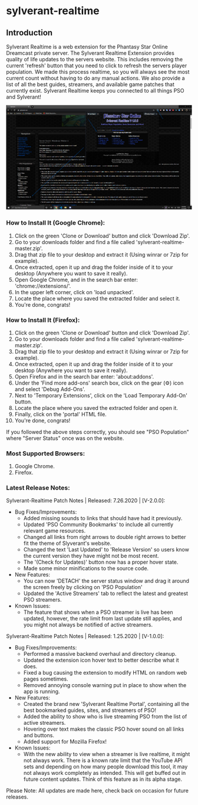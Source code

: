 # sylverant-realtime

## Introduction
Sylverant Realtime is a web extension for the Phantasy Star Online Dreamcast private server.
The Sylverant Realtime Extension provides quality of life updates to the servers website.
This includes removing the current 'refresh' button that you need to click to refresh the
servers player population. We made this process realtime, so you will always see
the most current count without having to do any manual actions. We also
provide a list of all the best guides, streamers, and available game 
patches that currently exist. Sylverant Realtime keeps you connected
to all things PSO and Sylverant!

![preview](./assets/images/preview.png)

### How to Install It (Google Chrome):
1. Click on the green 'Clone or Download' button and click 'Download Zip'.
2. Go to your downloads folder and find a file called 'sylverant-realtime-master.zip'.
3. Drag that zip file to your desktop and extract it (Using winrar or 7zip for example).
4. Once extracted, open it up and drag the folder inside of it to your desktop (Anywhere you want to save it really).
5. Open Google Chrome, and in the search bar enter: 'chrome://extensions/'.
6. In the upper left corner, click on 'load unpacked'.
7. Locate the place where you saved the extracted folder and select it.
8. You're done, congrats!

### How to Install It (Firefox):
1. Click on the green 'Clone or Download' button and click 'Download Zip'.
2. Go to your downloads folder and find a file called 'sylverant-realtime-master.zip'.
3. Drag that zip file to your desktop and extract it (Using winrar or 7zip for example).
4. Once extracted, open it up and drag the folder inside of it to your desktop (Anywhere you want to save it really).
5. Open Firefox and in the search bar enter: 'about:addons'.
6. Under the 'Find more add-ons' search box, click on the gear (⚙️) icon and select 'Debug Add-Ons'.
7. Next to 'Temporary Extensions', click on the 'Load Temporary Add-On' button.
8. Locate the place where you saved the extracted folder and open it.
9. Finally, click on the 'portal' HTML file.
10. You're done, congrats!

If you followed the above steps correctly, you should see "PSO Population" where "Server Status" once was on the website.

### Most Supported Browsers:
1. Google Chrome.
2. Firefox.

### Latest Release Notes:

Sylverant-Realtime Patch Notes | Released: 7.26.2020 | [V-2.0.0]:
* Bug Fixes/Improvements:
  * Added missing sounds to links that should have had it previously.
  * Updated 'PSO Community Bookmarks' to include all currently relevant game resources.
  * Changed all links from right arrows to double right arrows to better fit the theme of Slyverant's website.
  * Changed the text 'Last Updated' to 'Release Version' so users know the current version they have might not be most recent.
  * The '(Check for Updates)' button now has a proper hover state.
  * Made some minor minifications to the source code.
* New Features:
  * You can now 'DETACH' the server status window and drag it around the screen freely by clicking on 'PSO Population'
  * Updated the 'Active Streamers' tab to reflect the latest and greatest PSO streamers.
* Known Issues:
  * The feature that shows when a PSO streamer is live has been updated, however, the rate limit from last update still applies, and you might not always be notified of active streamers.

Sylverant-Realtime Patch Notes | Released: 1.25.2020 | [V-1.0.0]:
* Bug Fixes/Improvements:
  * Performed a massive backend overhaul and directory cleanup.
  * Updated the extension icon hover text to better describe what it does.
  * Fixed a bug causing the extension to modify HTML on random web pages sometimes.
  * Removed annoying console warning put in place to show when the app is running.
* New Features:
  * Created the brand new 'Sylverant Realtime Portal', containing all the best bookmarked guides, sites, and streamers of PSO!
  * Added the ability to show who is live streaming PSO from the list of active streamers.
  * Hovering over text makes the classic PSO hover sound on all links and buttons.
  * Added support for Mozilla Firefox!
* Known Issues:
  * With the new ability to view when a streamer is live realtime, it might not always work. There is a known rate limit that the YouTube API sets and depending on how many people download this tool, it may not always work completely as intended. This will get buffed out in future content updates. Think of this feature as in its alpha stage.

Please Note: All updates are made here, check back on occasion for future releases.